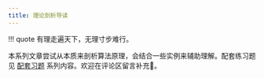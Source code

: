```yaml
---
title: 理论剖析导读
---
```


!!! quote
    有理走遍天下，无理寸步难行。

本系列文章尝试从本质来剖析算法原理，会结合一些实例来辅助理解。配套练习题见 [配套习题](../examples/index.md) 系列内容。欢迎在评论区留言补充🤗。
